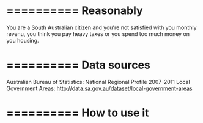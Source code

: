 ==========
Reasonably
==========
You are a South Australian citizen and you're not satisfied with you monthly revenu, you think you pay heavy taxes or you spend too much money on you housing.


==========
Data sources
==========
Australian Bureau of Statistics: National Regional Profile 2007-2011
Local Government Areas: http://data.sa.gov.au/dataset/local-government-areas

==========
How to use it
==========


